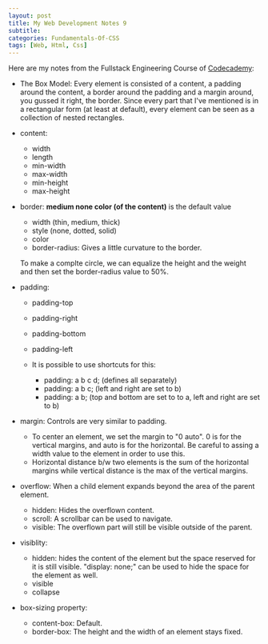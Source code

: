 ```yaml
---
layout: post
title: My Web Development Notes 9
subtitle: 
categories: Fundamentals-Of-CSS
tags: [Web, Html, Css]
---
```


Here are my notes from the Fullstack Engineering Course of [Codecademy](https://www.codecademy.com/):

- The Box Model: Every element is consisted of a content, a padding around the content, a border around the padding and a margin around, you gussed it right, the border. Since every part that I've mentioned is in a rectangular form (at least at default), every element can be seen as a collection of nested rectangles.

- content:
    - width
    - length
    - min-width
    - max-width
    - min-height
    - max-height

- border: <strong>medium none color (of the content)</strong> is the default value
    - width (thin, medium, thick)
    - style (none, dotted, solid)
    - color
    - border-radius: Gives a little curvature to the border.
    
    To make a complte circle, we can equalize the height and the weight and then set the border-radius value to 50%.

- padding:
    - padding-top
    - padding-right
    - padding-bottom
    - padding-left

    - It is possible to use shortcuts for this:
        - padding: a b c d; (defines all separately)
        - padding: a b c; (left and right are set to b)
        - padding: a b; (top and bottom are set to to a, left and right are set to b)

- margin: Controls are very similar to padding.
    - To center an element, we set the margin to "0 auto". 0 is for the vertical margins, and auto is for the horizontal. Be careful to assing a width value to the element in order to use this.
    - Horizontal distance b/w two elements is the sum of the horizontal margins while vertical distance is the max of the vertical margins.

- overflow: When a child element expands beyond the area of the parent element.
    - hidden: Hides the overflown content.
    - scroll: A scrollbar can be used to navigate.
    - visible: The overflown part will still be visible outside of the parent.

- visiblity:
    - hidden: hides the content of the element but the space reserved for it is still visible. "display: none;" can be used to hide the space for the element as well.
    - visible
    - collapse

- box-sizing property:
    - content-box: Default.
    - border-box: The height and the width of an element stays fixed.

